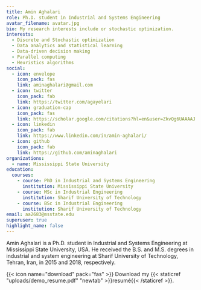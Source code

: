 ```yaml
---
title: Amin Aghalari
role: Ph.D. student in Industrial and Systems Engineering
avatar_filename: avatar.jpg
bio: My research interests include or stochastic optimization.
interests:
  - Discrete and Stochastic optimization
  - Data analytics and statistical learning
  - Data-driven decision making
  - Parallel computing
  - Heuristics algorithms
social:
  - icon: envelope
    icon_pack: fas
    link: aminaghalari@gmail.com
  - icon: twitter
    icon_pack: fab
    link: https://twitter.com/agayelari
  - icon: graduation-cap
    icon_pack: fas
    link: https://scholar.google.com/citations?hl=en&user=ZkvQg6UAAAAJ
  - icon: linkedin
    icon_pack: fab
    link: https://www.linkedin.com/in/amin-aghalari/
  - icon: github
    icon_pack: fab
    link: https://github.com/aminaghalari
organizations:
  - name: Mississippi State University
education:
  courses:
    - course: PhD in Industrial and Systems Engineering
      institution: Mississippi State University
    - course: MSc in Industrial Engineering
      institution: Sharif University of Technology
    - course: BSc in Industrial Engineering
      institution: Sharif University of Technology
email: aa2683@msstate.edu
superuser: true
highlight_name: false
---
```

Amin Aghalari is a Ph.D. student in Industrial and Systems Engineering at Mississippi State University, USA. He received the B.S. and M.S. degrees in industrial and system engineering at Sharif University of Technology, Tehran, Iran, in 2015 and 2018, respectively. 

{{< icon name="download" pack="fas" >}} Download my {{< staticref "uploads/demo_resume.pdf" "newtab" >}}resumé{{< /staticref >}}.